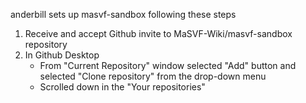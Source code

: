 anderbill sets up masvf-sandbox following these steps

1. Receive and accept Github invite to MaSVF-Wiki/masvf-sandbox repository
2. In Github Desktop
    - From "Current Repository" window selected "Add" button and selected "Clone repository" from the drop-down menu
    - Scrolled down in the "Your repositories"